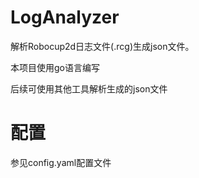 # LogAnalyzer
解析Robocup2d日志文件(.rcg)生成json文件。

本项目使用go语言编写

后续可使用其他工具解析生成的json文件

# 配置
参见config.yaml配置文件